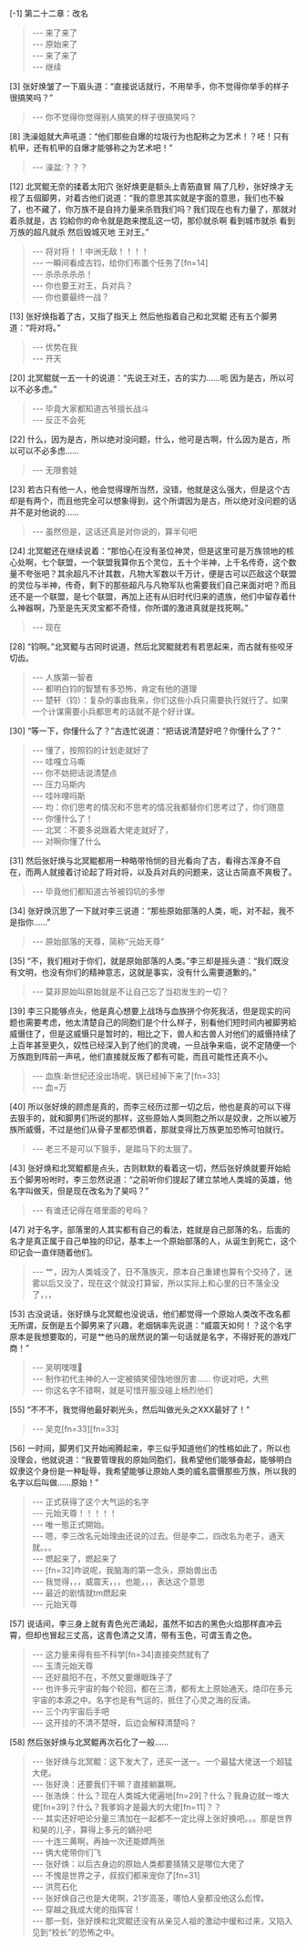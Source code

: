 
[-1] 第二十二章：改名
>--- 来了来了<br>
>--- 原始来了<br>
>--- 来了来了<br>
>--- 继续<br>

[3] 张好焕皱了一下眉头道：“直接说话就行，不用举手，你不觉得你举手的样子很搞笑吗？”
>--- 你不觉得你觉得别人搞笑的样子很搞笑吗？<br>

[8] 洗澡姐就大声吼道：“他们那些自爆的垃圾行为也配称之为艺术！？呸！只有机甲，还有机甲的自爆才能够称之为艺术吧！”
>--- 澡盆:？？？<br>

[12] 北冥鲲无奈的揉着太阳穴 张好焕更是额头上青筋直冒 隔了几秒，张好焕才无视了五個脚男，对着古他们说道：“我的意思其实就是字面的意思，我们也不躲了，也不藏了，你万族不是自持力量来杀戮我们吗？我们现在也有力量了，那就对着杀就是，古 钧給你的命令就是跑来搅乱这一切，那伱就杀啊 看到城市就杀 看到万族的超凡就杀 然后毁城灭地 王对王。”
>--- 将对将！！中洲无敌！！！！<br>
>--- 一瞬间看成古钧，给你们布置个任务了[fn=14]<br>
>--- 杀杀杀杀杀！<br>
>--- 你也要王对王，兵对兵？<br>
>--- 你也要最终一战？<br>

[13] 张好焕指着了古，又指了指天上 然后他指着自己和北冥鲲 还有五个脚男道：“将对将。”
>--- 优势在我<br>
>--- 开天<br>

[20] 北冥鲲就一五一十的说道：“先说王对王，古的实力……呃 因为是古，所以可以不必多虑。”
>--- 毕竟大家都知道古爷擅长战斗<br>
>--- 反正不会死<br>

[22] 什么，因为是古，所以绝对没问题，什么，他可是古啊，什么因为是古，所以可以不必多虑……
>--- 无限套娃<br>

[23] 若古只有他一人，他会觉得理所当然，没错，他就是这么强大，但是这个古却是有两个，而且他完全可以想象得到，这个所谓因为是古，所以绝对没问题的话并不是对他说的……
>--- 虽然但是，这话还真是对你说的，算半句吧<br>

[24] 北冥鲲还在继续说着：“那怕心在没有圣位神灵，但是这里可是万族领地的核心处啊，七个联盟，一个联盟我算你五个灵位，五十个半神，上千名传奇，这个数量不夸张吧？其余超凡不计其数，凡物大军数以千万计，便是古可以匹敌这个联盟的灵位与半神，传奇，剩下的那些超凡与凡物军队也需要我们自己来面对吧？而且还不是一个联盟，是七个联盟，再加上还有从旧时代归来的遗族，他们中留存着什么神器啊，乃至是先天灵宝都不奇怪，你所谓的激进真就是找死啊。”
>--- 现在<br>

[28] “钧啊。”北冥鲲与古同时说道，然后北冥鲲就若有若思起来，而古就有些咬牙切齿。
>--- 人族第一智者<br>
>--- 都明白钧的智慧有多恐怖，肯定有他的道理<br>
>--- 楚轩（钧）：复杂的事由我来，你们这些小兵只需要执行就行了。如果一个计谋需要小兵都思考的话就不是个好计谋。<br>

[30] “等一下，你懂什么了？”古连忙说道：“把话说清楚好吧？你懂什么了？”
>--- 懂了，按照钧的计划走就好了<br>
>--- 哇嘎立马嘶<br>
>--- 你不妨把话说清楚点<br>
>--- 压力马斯内<br>
>--- 哇咔哩吗斯<br>
>--- 均：你们思考的情况和不思考的情况我都替你们思考过了，你们随意<br>
>--- 你懂什么了！<br>
>--- 北冥：不要多说跟着大佬走就好了，<br>
>--- 对啊你懂了什么<br>

[31] 然后张好焕与北冥鲲都用一种略带怜悯的目光看向了古，看得古浑身不自在，而两人就接着讨论起了将对将，以及兵对兵的问题来，这让古简直不爽极了。
>--- 毕竟他们都知道古爷被钧坑的多惨<br>

[34] 张好焕沉思了一下就对李三说道：“那些原始部落的人类，呃，对不起，我不是指你……”
>--- 原始部落的天尊，简称“元始天尊”<br>

[35] “不，我们相对于你们，就是原始部落的人类。”李三却是摇头道：“我们既没有文明，也没有你们的精神意志，这就是事实，没有什么需要道歉的。”
>--- 莫非原始叫原始就是不让自己忘了当初发生的一切？<br>

[39] 李三只能够点头，他是真心想要上战场与血族拼个你死我活，但是现实的问题也需要考虑，他太清楚自己的同胞们是个什么样子，别看他们短时间内被脚男給威慑住了，但是这威慑只是暂时的，相比之下，兽人和古兽人对他们的威慑持续了上百年甚至更久，奴性已经深入到了他们的灵魂，一旦战争来临，说不定随便一个万族跑到阵前一声吼，他们直接就反叛了都有可能，而且可能性还真不小。
>--- 血族:新世纪还没出场呢，锅已经掉下来了[fn=33]<br>
>--- 血=万<br>

[40] 所以张好焕的顾虑是真的，而李三经历过那一切之后，他也是真的可以下得去狠手的，就和脚男们所说的那样，这些原始人类同胞之所以是奴隶，之所以被万族所威慑，不过是他们从骨子里都恐惧着，那就变得比万族更加恐怖可怕就行。
>--- 老三不是可以下狠手，是踏马下的太狠了。<br>

[43] 张好焕和北冥鲲都是点头，古则默默的看着这一切，然后张好焕就要开始給五个脚男吩咐时，李三忽然说道：“之前听你们提起了建立禁地人类城的英雄，他名字叫做天，但是现在改名为了昊吗？”
>--- 有谁还记得在塔里面的号吗？<br>

[47] 对于名字，部落里的人其实都有自己的看法，姓就是自己部落的名，后面的名才是真正属于自己单独的印记，基本上一个原始部落的人，从诞生到死亡，这个印记会一直伴随着他们。
>--- 艹，因为人类城没了，日不落族灭，原本自己重建也算有个交待了，迷雾以后又没了，现在这个就没打算留，所以实际上和心里的日不落全没了，，，<br>

[53] 古没说话，张好焕与北冥鲲也没说话，他们都觉得一个原始人类改不改名都无所谓，反倒是五个脚男来了兴趣，老烟锅率先说道：“威震天如何！？这个名字原本是我想要取的，可是艹他马的居然说的第一句话就是名字，不得好死的游戏厂商！”
>--- 吴明嘿嘿😬<br>
>--- 制作初代主神的人一定被搞笑侵蚀地很厉害……
你说对吧，大熊<br>
>--- 你这名字不错啊，就是可惜开服没碰上杨烈他们<br>

[55] “不不不，我觉得他最好剃光头，然后叫做光头之XXX最好了！”
>--- 吴克[fn=33][fn=33]<br>

[56] 一时间，脚男们又开始闹腾起来，李三似乎知道他们的性格如此了，所以也没理会，他就说道：“我要管理我的原始同胞们，我希望他们能够奋起，能够明白奴隶这个身份是一种耻辱，我希望能够让原始人类的威名震慑那些万族，所以我的名字以后叫做……原始！”
>--- 正式获得了这个大气运的名字<br>
>--- 元始天尊！！！！！<br>
>--- 唯一態正式開始。<br>
>--- 嗯，李三改名元始理由还说的过去。但是李二，四改名为老子，通天就。。。<br>
>--- 燃起来了，燃起来了<br>
>--- [fn=32]咋说呢，我脑海的第一念头，原始兽出击<br>
>--- 我觉得，，，威震天，，，也能，，，表达这个意思<br>
>--- 最近的剧情就tm燃起来<br>
>--- 元始天尊<br>

[57] 说话间，李三身上就有青色光芒涌起，虽然不如古的黑色火焰那样直冲云霄，但却也冒起三丈高，这青色清之又清，带有玉色，可谓玉青之色。
>--- 这力量来得有些不科学[fn=34]直接突然就有了<br>
>--- 玉清元始天尊<br>
>--- 还好晨阳不在，不然又要爆眼珠子了<br>
>--- 也许多元宇宙的每个轮回，都在三清，都有太上原始通天。烙印在多元宇宙的本源之中。名字也是有气运的，抵住了心灵之海的反涌。<br>
>--- 三个内宇宙后手吧<br>
>--- 这开挂的不清不楚呀，后边会解释清楚吗？<br>

[58] 然后张好焕与北冥鲲再次石化了一般……
>--- 张好焕与北冥鲲：这下发大了，还买一送一。一个最猛大佬送一个超猛大佬。<br>
>--- 张好涣：还要我们干嘛？直接躺赢啊。<br>
>--- 张浩焕：什么？现在人类城大佬遍地[fn=29]？什么？我身边就一堆大佬[fn=39]？什么？我爹妈才是最大的大佬[fn=11]？？<br>
>--- 其实还好吧论分量三清加在一起都不一定比得上张好换吧。。。那是世界和昊的儿子，算得上多元的嫡孙吧<br>
>--- 十连三黄啊，再抽一次还能嫖两张<br>
>--- 俩大佬带你们飞<br>
>--- 张好焕：以后古身边的原始人类都要猜猜又是哪位大佬了<br>
>--- 不愧是世界之子，叔叔们都来宠你了[fn=31]<br>
>--- 洪荒石化<br>
>--- 张好焕自己也是大佬啊，21岁高圣，哪怕人皇都没他这么彪悍。<br>
>--- 穿越之我成大佬的指挥官！<br>
>--- 那一刻，张好焕和北冥鲲还没有从亲见人祖的激动中缓和过来，又陷入见到“校长”的恐怖之中。<br>
